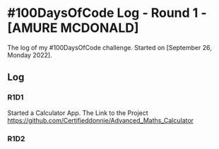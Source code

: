 # #100DaysOfCode Log - Round 1 - [AMURE MCDONALD]

The log of my #100DaysOfCode challenge. Started on [September 26, Monday 2022].

## Log

### R1D1 
Started a Calculator App. The Link to the Project https://github.com/Certifieddonnie/Advanced_Maths_Calculator

### R1D2
